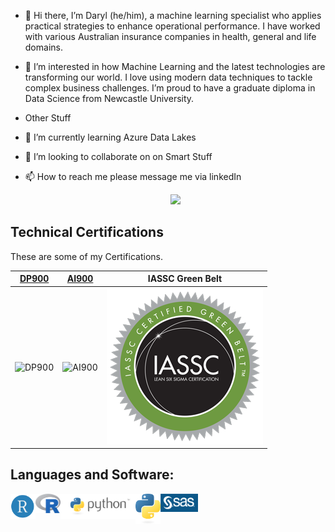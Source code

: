 - 👋 Hi there, I’m Daryl (he/him), a machine learning specialist who applies practical strategies to enhance operational performance. I have worked with various Australian insurance companies in health, general and life domains.
- 👀 I’m interested in how Machine Learning and the latest technologies are transforming our world. I love using modern data techniques to tackle complex business challenges. I’m proud to have a graduate diploma in Data Science from Newcastle University.
- Other Stuff
- 🌱 I’m currently learning Azure Data Lakes
- 💞️ I’m looking to collaborate on on Smart Stuff
- 📫 How to reach me please message me via linkedIn

  <!-- Social Links -->
  <p align="center"> 
  <a href="https://linkedin.com/in/darylbull"><img width="100px" src="https://img.shields.io/badge/-LinkedIn-0072b1?style=flat-square&logo=linkedin&logoColor=white"/></a>
  </p>

## Technical Certifications

These are some of my Certifications.  

|[**DP900**](https://www.youracclaim.com/earner/earned/badge/4bc029c0-4e81-4ce9-b835-a7607a887b15)|[**AI900**](https://www.youracclaim.com/earner/earned/badge/2de77be7-4abf-454c-bc84-07f257c28e6c)|**IASSC Green Belt**
|:---:|:---:|:---:|
|![DP900](https://github.com/msandfor/msandfor/blob/main/assets/azure-data-fundamentals-600x600.png)|![AI900](https://github.com/msandfor/msandfor/blob/main/assets/azure-ai-fundamentals-600x600.png)|![Green Belt](https://github.com/Clissold42/Clissold42/blob/main/IASSC-Certification-Badge-Green-Belt-250x250.png)|



## Languages and Software:


<img align="left" alt="RStudio" width="40px" src="https://github.com/Clissold42/Clissold42/blob/main/rstudio_104598.png" />
<img align="left" alt="RStudio" width="40px" src="https://github.com/Clissold42/Clissold42/blob/main/Rlogo.png" />
<img align="left" alt="Pthyontm" width="120px" src="https://github.com/Clissold42/Clissold42/blob/main/python-logo-master-v3-TM.png" />
<img align="left" alt="Pthyon2stm" width="40px" src="https://github.com/Clissold42/Clissold42/blob/main/python-logo-only-2snakes.png" />
<img align="left" alt="SAS" width="60px" src="https://github.com/Clissold42/Clissold42/blob/main/sas-logo-white-reversed-new.png" />

<!---
Clissold42/Clissold42 is a ✨ special ✨ repository because its `README.md` (this file) appears on your GitHub profile.
You can click the Preview link to take a look at your changes.
--->
